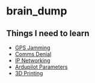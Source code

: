 # brain_dump

## Things I need to learn
- [GPS Jamming]()
- [Comms Denial]()
- [IP Networking]()
- [Ardupilot Parameters]()
- [3D Printing]()
  